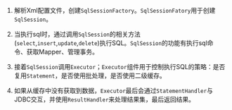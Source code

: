 1. 解析Xml配置文件，创建`SqlSessionFactory`。`SqlSessionFatory`用于创建`SqlSession`。

2. 当执行sql时，通过调用`SqlSession`的相关方法(`select`,`insert`,`update`,`delete`)执行SQL。`SqlSession`的功能有执行sql命令、获取Mapper、管理事务。

3. 接着`SqlSession`调用`Executor`；`Executor`组件用于控制执行SQL的策略：是否复用`Statement`，是否使用批处理，是否使用二级缓存。

4. 如果从缓存中没有获取到数据，`Executor`最后会通过`StatementHandler`与JDBC交互，并使用`ResultHandler`来处理结果集，最后返回结果。
